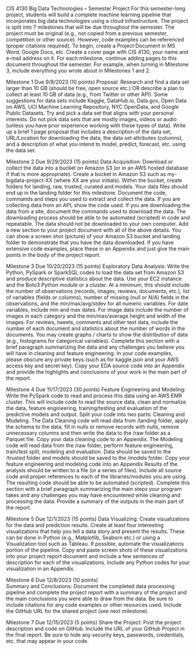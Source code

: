 CIS 4130 Big Data Technologies – Semester Project
For this semester-long project, students will build a complete machine learning pipeline that incorporates big data technologies using a cloud infrastructure.  The project is split into 7 milestones that will be due throughout the semester.  The project must be original (e.g., not copied from a previous semester, competition or other source). However, code examples can be referenced (proper citations required).
To begin, create a Project Document in MS Word, Google Docs, etc. Create a cover page with CIS 4130, your name and e-mail address on it.  For each milestone, continue adding pages to this document throughout the semester.  For example, when turning in Milestone 3, include everything you wrote about in Milestones 1 and 2.

Milestone 1 Due 9/8/2023 (10 points)
Proposal: Research and find a data set larger than 10 GB (should be free, open source etc.)  OR  describe a plan to collect at least 10 GB of data (e.g., from Twitter or other API).    Some suggestions for data sets include Kaggle, DataHub.io, Data.gov, Open Data on AWS, UCI Machine Learning Repository, NYC OpenData, and Google Public Datasets. Try and pick a data set that aligns with your personal interests. Do not pick data sets that are mostly images, videos or audio (unless you have prior experience working with these types of data).
Write up a brief 1 page proposal that includes a description of the data set, URL/Location for downloading the data, the data set attributes (columns), and a description of what you intend to model, predict, forecast, etc. using the data set.

Milestone 2 Due 9/29/2023 (15 points)
Data Acquisition: Download or collect the data into a bucket on Amazon S3 (or in an AWS hosted database if that is more appropriate). Create a bucket in Amazon S3 such as my-bigdata-project-XX (where XX are your initials). Within the bucket, create folders for landing, raw, trusted, curated and models.  Your data files should end up in the landing folder for this milestone.
Document the code, commands and steps you used to extract and collect the data.  If you are collecting data from an API, show the code used. If you are downloading the data from a site, document the commands used to download the data. The downloading process should be able to be automated (scripted) in code and repeatable. The data should not be downloaded to your own computer. Add a new section to your project document with all of the above details. You can show a screen shot (picture) of your Amazon S3 bucket and landing folder to demonstrate that you have the data downloaded. If you have extensive code examples, place these in an Appendix and just give the main points in the body of the project report.

Milestone 3 Due 10/20/2023 (15 points)
Exploratory Data Analysis: Write the Python, PySpark or SparkSQL codes to load the data set from Amazon S3 and produce descriptive statistics about the data.  Use your EC2 instance and the Boto3 Python module or a cluster. At a minimum, this should include the number of observations (records, images, reviews, documents, etc.), list of variables (fields or columns), number of missing (null or N/A) fields in the observations, and the min/max/avg/stdev for all numeric variables. For date variables, include min and max dates. For image data include the number of images in each category and the min/max/average height and width of the images. For reviews, tweets, comments and other text data, include the number of each document and statistics about the number of words in the documents.  You may create graphs / charts to show the distribution of data (e.g., histograms for categorical variables). Complete this section with a brief paragraph summarizing the data and any challenges you believe you will have in cleaning and feature engineering. In your code examples, please obscure any private keys (such as for kaggle.json and your AWS access key and secret key).  Copy your EDA source code into an Appendix and provide the highlights and conclusions of your work in the main part of the report.

Milestone 4 Due 11/17/2023 (30 points)
Feature Engineering and Modeling:  Write the PySpark code to read and process this data using an AWS EMR cluster. This will include code to read the source data, clean and normalize the data, feature engineering, training/testing and evaluation of the predictive models and output. Split your code into two parts: Cleaning and Modeling.
The Data Cleaning code will read data from /landing folder, apply the schema to the data, fill in nulls or remove records with nulls, remove unnecessary columns and then write the data to the /raw folder as a Parquet file.  Copy your data cleaning code to an Appendix.
The Modeling code will read data from the /raw folder, perform feature engineering, train/test split, modeling and evaluation. Data should be saved to the /trusted folder and models should be saved to the /models folder. Copy your feature engineering and modeling code into an Appendix
Results of the analysis should be written to a file (or a series of files). Include all source code and proper references to each of the libraries/modules you are using. The resulting code should be able to be automated (scripted). Complete this section with a brief paragraph summarizing the main steps your program takes and any challenges you may have encountered while cleaning and processing the data. Provide a summary of the outputs in the main part of the report.

Milestone 5  Due 12/1/2023 (15 points)
Data Visualizing:  Create visualizations for the data and prediction results. Create at least four interesting visualizations that help you tell a data story and present the results.  These can be done in Python (e.g., Matplotlib, Seaborn etc.) or using a Visualization tool such as Tableau.  If possible, automate the visualizations portion of the pipeline.  Copy and paste screen shots of these visualizations into your project report document and include a few sentences of description for each of the visualizations. Include any Python codes for your visualization in an Appendix.

Milestone 6 Due 12/8/2023 (10 points)  
Summary and Conclusions:  Document the completed data processing pipeline and complete the project report with a summary of the project and the main conclusions you were able to draw from the data. Be sure to include citations for any code examples or other resources used. Include the GitHub URL for the shared project (see next milestone).

Milestone 7 Due 12/15/2023 (5 points)
Share the Project:  Post the project description and code on GitHub.  Include the URL  of your GitHub Project in the final report. Be sure to hide any security keys, passwords, credentials, etc. that may appear in your code.

